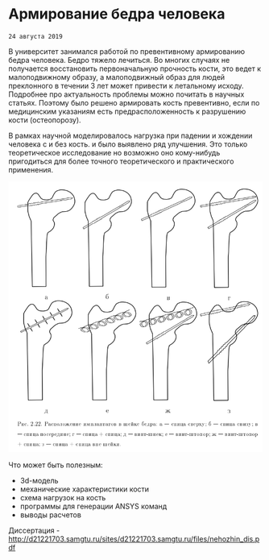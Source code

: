 <!--
{
  "draft": false,
  "tags": ["Наука"]
}
-->

# Армирование бедра человека

```blogEnginePageDate
24 августа 2019
```

В университет занимался работой по превентивному армированию бедра человека. Бедро тяжело лечиться. Во многих случаях не
получается восстановить первоначальную прочность кости, это ведет к малоподвижному образу, а малоподвижный образ для
людей преклонного в течении 3 лет может привести к летальному исходу. Подробнее про актуальность проблемы можно почитать
в научных статьях. Поэтому было решено армировать кость превентивно, если по медицинским указаниям есть
предрасположенность к разрушению кости (остеопорозу).

В рамках научной моделировалось нагрузка при падении и хождении человека с и без кость. и было выявлено ряд улучшения.
Это только теоретическое исследование но возможно оно кому-нибудь пригодиться для более точного теоретического и
практического применения.

![img.png](img.png)

Что может быть полезным:

* 3d-модель
* механические характеристики кости
* схема нагрузок на кость
* программы для генерации ANSYS команд
* выводы расчетов

Диссертация - http://d21221703.samgtu.ru/sites/d21221703.samgtu.ru/files/nehozhin_dis.pdf
